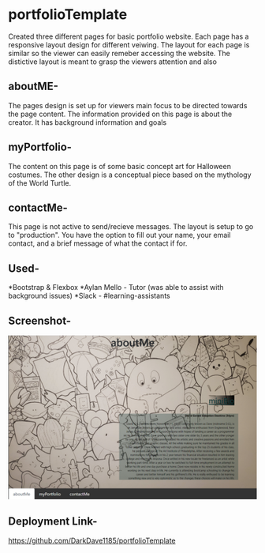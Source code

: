 
# portfolioTemplate

Created three different pages for basic portfolio website. Each page has a responsive layout design for different veiwing. The layout for each page is similar so the viewer  can easily remeber accessing the website. The distictive layout is meant to grasp the viewers attention and also

## aboutME-

The pages design is set up for viewers main focus to be directed towards the page content. The information provided on this page is about the creator. It has background information and goals 

## myPortfolio-
The content on this page is of some basic concept art for Halloween costumes. The other design is a conceptual piece based on the mythology of the World Turtle.

## contactMe-
This page is not active to send/recieve messages. The layout is setup to go to "production". You have the option to fill out your name, your email contact, and a brief message of what the contact if for. 

## Used-

*Bootstrap & Flexbox
*Aylan Mello - Tutor (was able to assist with background issues)
*Slack - #learning-assistants
## Screenshot- 

![alt text](https://github.com/DarkDave1185/portfolioTemplate/blob/master/screens/aboutScreen.PNG "aboutScreen")

## Deployment Link- 

https://github.com/DarkDave1185/portfolioTemplate
